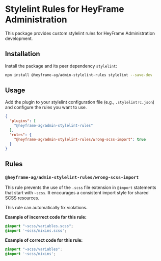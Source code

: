 # Stylelint Rules for HeyFrame Administration

This package provides custom stylelint rules for HeyFrame Administration development.

## Installation

Install the package and its peer dependency `stylelint`:

```bash
npm install @heyframe-ag/admin-stylelint-rules stylelint --save-dev
```

## Usage

Add the plugin to your stylelint configuration file (e.g., `.stylelintrc.json`) and configure the rules you want to use.

```json
{
  "plugins": [
    "@heyframe-ag/admin-stylelint-rules"
  ],
  "rules": {
    "@heyframe-ag/admin-stylelint-rules/wrong-scss-import": true
  }
}
```

## Rules

### `@heyframe-ag/admin-stylelint-rules/wrong-scss-import`

This rule prevents the use of the `.scss` file extension in `@import` statements that start with `~scss`. It encourages a consistent import style for shared SCSS resources.

This rule can automatically fix violations.

**Example of incorrect code for this rule:**

```scss
@import "~scss/variables.scss";
@import '~scss/mixins.scss';
```

**Example of correct code for this rule:**

```scss
@import "~scss/variables";
@import '~scss/mixins';
```